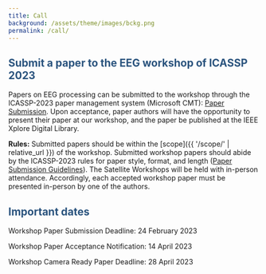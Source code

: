 ```yaml
---
title: Call
background: /assets/theme/images/bckg.png
permalink: /call/
---
```


## **<span style="color:#2B547E">Submit a paper to the EEG workshop of ICASSP 2023</span>**

Papers on EEG processing can be submitted to the workshop through the ICASSP-2023 paper management system (Microsoft CMT): [Paper Submission](https://2023.ieeeicassp.org/paper-submission/). Upon acceptance, paper authors will have the opportunity to present their paper at our workshop, and the paper be published at the IEEE Xplore Digital Library.

**Rules:** 
Submitted papers should be within the [scope]({{ '/scope/' | relative_url }}) of the workshop. Submitted workshop papers should abide by the ICASSP-2023 rules for paper style, format, and length ([Paper Submission Guidelines](https://2023.ieeeicassp.org/paper-submission-guidelines/)). The Satellite Workshops will be held with in-person attendance. Accordingly, each accepted workshop paper must be presented in-person by one of the authors. 

## **<span style="color:#2B547E">Important dates</span>**

Workshop Paper Submission Deadline:  24 February 2023

Workshop Paper Acceptance Notification:  14 April 2023

Workshop Camera Ready Paper Deadline:  28 April 2023
